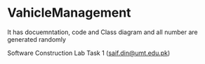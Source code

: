 # VahicleManagement
It has docuemntation, code and Class diagram and all number are generated randomly

Software Construction Lab Task 1 (saif.din@umt.edu.pk)

